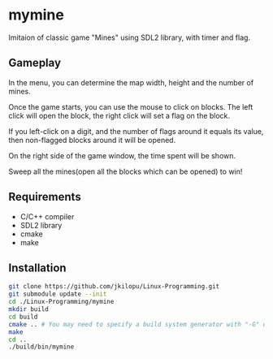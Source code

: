 # mymine

Imitaion of classic game "Mines" using SDL2 library, with timer and flag.

## Gameplay

In the menu, you can determine the map width, height and the number of mines.

Once the game starts, you can use the mouse to click on blocks. The left click will open the block, the right click will set a flag on the block.

If you left-click on a digit, and the number of flags around it equals its value, then non-flagged blocks around it will be opened. 

On the right side of the game window, the time spent will be shown.

Sweep all the mines(open all the blocks which can be opened) to win!

## Requirements

* C/C++ compiler
* SDL2 library
* cmake
* make

## Installation

``` bash
git clone https://github.com/jkilopu/Linux-Programming.git
git submodule update --init
cd ./Linux-Programming/mymine
mkdir build
cd build
cmake .. # You may need to specify a build system generator with "-G" option
make
cd ..
./build/bin/mymine
```

